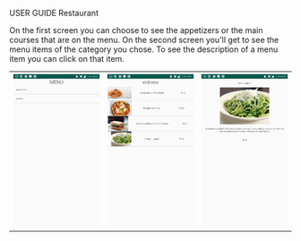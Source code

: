USER GUIDE Restaurant

On the first screen you can choose to see the appetizers or the main courses that are on the menu. On the second screen you'll 
get to see the menu items of the category you chose. To see the description of a menu item you can click on that item. 


<table>
   <tr>
    <th><img src="https://github.com/Marcelvla/AppStudio/blob/master/Restaurant/Screenshot_20181210-185704.jpg" width="200"></th>
    <th><img src="https://github.com/Marcelvla/AppStudio/blob/master/Restaurant/Screenshot_20181210-185713.jpg" width="200"></th>
    <th><img src="https://github.com/Marcelvla/AppStudio/blob/master/Restaurant/Screenshot_20181210-185719.jpg" width="200"></th>
</tr>
</table
